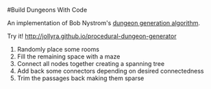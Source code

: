 #Build Dungeons With Code

An implementation of Bob Nystrom's [dungeon generation algorithm](http://journal.stuffwithstuff.com/2014/12/21/rooms-and-mazes/).

Try it! http://jollyra.github.io/procedural-dungeon-generator

1. Randomly place some rooms
2. Fill the remaining space with a maze
3. Connect all nodes together creating a spanning tree
4. Add back some connectors depending on desired connectedness
4. Trim the passages back making them sparse
